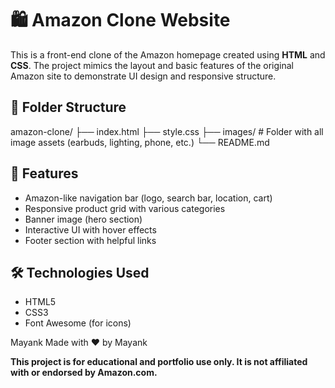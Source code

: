# 🛍️ Amazon Clone Website

This is a front-end clone of the Amazon homepage created using **HTML** and **CSS**. The project mimics the layout and basic features of the original Amazon site to demonstrate UI design and responsive structure.

## 📂 Folder Structure

amazon-clone/ ├── index.html ├── style.css ├── images/ # Folder with all image assets (earbuds, lighting, phone, etc.) └── README.md

## 🌟 Features

- Amazon-like navigation bar (logo, search bar, location, cart)
- Responsive product grid with various categories
- Banner image (hero section)
- Interactive UI with hover effects
- Footer section with helpful links

## 🛠️ Technologies Used

- HTML5
- CSS3
- Font Awesome (for icons)

Mayank
Made with ❤️ by Mayank

**This project is for educational and portfolio use only. It is not affiliated with or endorsed by Amazon.com.**
